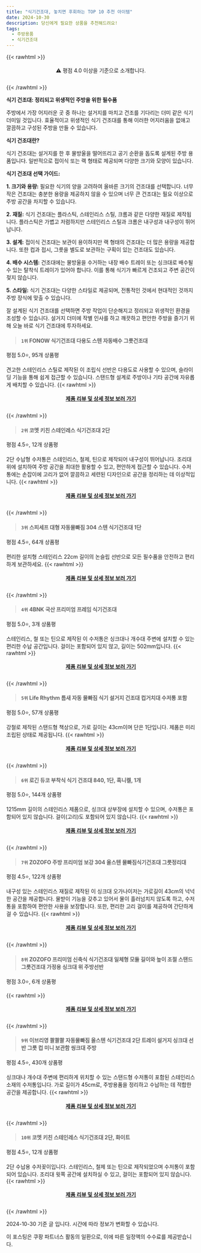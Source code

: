 ```yaml
---
title: "식기건조대, 놓치면 후회하는 TOP 10 추천 아이템"
date: 2024-10-30
description: 당신에게 필요한 상품을 추천해드려요!
tags:
  - 주방용품
  - 식기건조대
---
```

{{< rawhtml >}}<div class="toc" style="text-align: center; height: 50px; line-height: 2;">  <p>⚠️ 평점 4.0 이상을 기준으로 소개합니다.<br></p></div> {{< /rawhtml >}}

**식기 건조대: 정리되고 위생적인 주방을 위한 필수품**

주방에서 가장 어지러운 곳 중 하나는 설거지를 마치고 건조를 기다리는 더미 같은 식기 더미일 것입니다. 효율적이고 위생적인 식기 건조대를 통해 이러한 어지러움을 없애고 깔끔하고 구성된 주방을 만들 수 있습니다.

**식기 건조대란?**

식기 건조대는 설거지를 한 후 물방울을 떨어뜨리고 공기 순환을 돕도록 설계된 주방 용품입니다. 일반적으로 접이식 또는 랙 형태로 제공되며 다양한 크기와 모양이 있습니다.

**식기 건조대 선택 가이드:**

**1. 크기와 용량:** 필요한 식기의 양을 고려하여 올바른 크기의 건조대를 선택합니다. 너무 작은 건조대는 충분한 용량을 제공하지 않을 수 있으며 너무 큰 건조대는 필요 이상으로 주방 공간을 차지할 수 있습니다.

**2. 재질:** 식기 건조대는 플라스틱, 스테인리스 스틸, 크롬과 같은 다양한 재질로 제작됩니다. 플라스틱은 가볍고 저렴하지만 스테인리스 스틸과 크롬은 내구성과 내구성이 뛰어납니다.

**3. 설계:** 접이식 건조대는 보관이 용이하지만 랙 형태의 건조대는 더 많은 용량을 제공합니다. 또한 컵과 접시, 그릇을 별도로 보관하는 구획이 있는 건조대도 있습니다.

**4. 배수 시스템:** 건조대에는 물방울을 수거하는 내장 배수 트레이 또는 싱크대로 배수될 수 있는 탈착식 트레이가 있어야 합니다. 이를 통해 식기가 빠르게 건조되고 주변 공간이 젖지 않습니다.

**5. 스타일:** 식기 건조대는 다양한 스타일로 제공되며, 전통적인 것에서 현대적인 것까지 주방 장식에 맞출 수 있습니다.

잘 설계된 식기 건조대를 선택하면 주방 작업이 단순해지고 정리되고 위생적인 환경을 조성할 수 있습니다. 설거지 더미에 작별 인사를 하고 깨끗하고 편안한 주방을 즐기기 위해 오늘 바로 식기 건조대에 투자하세요.


>#### `1위` FONOW 식기건조대 다용도 스텐 자동배수 그릇건조대
평점 5.0⭐, 95개 상품평

견고한 스테인리스 스틸로 제작된 이 조립식 선반은 다용도로 사용할 수 있으며, 슬라이딩 기능을 통해 쉽게 접근할 수 있습니다. 스탠드형 설계로 주방이나 기타 공간에 자유롭게 배치할 수 있습니다.
{{< rawhtml >}}<div class="toc" style="text-align: center; height: 50px; line-height: 2;"><p><b><a href="https://link.coupang.com/re/AFFSDP?lptag=AF5033054&pageKey=8383110088&itemId=24227022211&vendorItemId=91244264775&traceid=V0-153-ef575e1d64fe4ba7&requestid=20241030132342165252976732&token=31850C%7CMIXED">제품 리뷰 및 상세 정보 보러 가기</a></b><br></p> </div>{{< /rawhtml >}}

>#### `2위` 코멧 키친 스테인레스 식기건조대 2단
평점 4.5⭐, 12개 상품평

2단 수납형 수저통은 스테인리스, 철제, 틴으로 제작되어 내구성이 뛰어납니다. 조리대 위에 설치하여 주방 공간을 최대한 활용할 수 있고, 편안하게 접근할 수 있습니다. 수저통에는 손잡이에 고리가 없어 깔끔하고 세련된 디자인으로 공간을 정리하는 데 이상적입니다.
{{< rawhtml >}}<div class="toc" style="text-align: center; height: 50px; line-height: 2;"><p><b><a href="https://link.coupang.com/re/AFFSDP?lptag=AF5033054&pageKey=1689758732&itemId=2877651310&vendorItemId=70866797954&traceid=V0-153-ad33266a1ffd2dfa&requestid=20241030132342165252976732&token=31850C%7CMIXED">제품 리뷰 및 상세 정보 보러 가기</a></b><br></p> </div>{{< /rawhtml >}}

>#### `3위` 스피세프 대형 자동물빠짐 304 스텐 식기건조대 1단
평점 4.5⭐, 64개 상품평

편리한 설치형 스테인리스 22cm 길이의 논슬립 선반으로 모든 필수품을 안전하고 편리하게 보관하세요.
{{< rawhtml >}}<div class="toc" style="text-align: center; height: 50px; line-height: 2;"><p><b><a href="https://link.coupang.com/re/AFFSDP?lptag=AF5033054&pageKey=8011944669&itemId=22353971235&vendorItemId=89399059801&traceid=V0-153-598aef40045c1c5c&requestid=20241030132342165252976732&token=31850C%7CMIXED">제품 리뷰 및 상세 정보 보러 가기</a></b><br></p> </div>{{< /rawhtml >}}

>#### `4위` 4BNK 국산 프리미엄 프레임 식기건조대
평점 5.0⭐, 3개 상품평

스테인리스, 철 또는 틴으로 제작된 이 수저통은 싱크대나 개수대 주변에 설치할 수 있는 편리한 수납 공간입니다. 걸이는 포함되어 있지 않고, 길이는 502mm입니다.
{{< rawhtml >}}<div class="toc" style="text-align: center; height: 50px; line-height: 2;"><p><b><a href="https://link.coupang.com/re/AFFSDP?lptag=AF5033054&pageKey=165461&itemId=305786&vendorItemId=3000211990&traceid=V0-153-be3910fae9e3cef5&requestid=20241030132342165252976732&token=31850C%7CMIXED">제품 리뷰 및 상세 정보 보러 가기</a></b><br></p> </div>{{< /rawhtml >}}

>#### `5위` Life Rhythm 틈새 자동 물빠짐 식기 설거지 건조대 컵거치대 수저통 포함
평점 5.0⭐, 57개 상품평

강철로 제작된 스탠드형 책상으로, 가로 길이는 43cm이며 단은 1단입니다. 제품은 미리 조립된 상태로 제공됩니다.
{{< rawhtml >}}<div class="toc" style="text-align: center; height: 50px; line-height: 2;"><p><b><a href="https://link.coupang.com/re/AFFSDP?lptag=AF5033054&pageKey=8264355697&itemId=23811440641&vendorItemId=91009754181&traceid=V0-153-30638488a9aa459c&requestid=20241030132342165252976732&token=31850C%7CMIXED">제품 리뷰 및 상세 정보 보러 가기</a></b><br></p> </div>{{< /rawhtml >}}

>#### `6위` 로긴 듀코 부착식 식기 건조대 840, 1단, 흑니켈, 1개
평점 5.0⭐, 144개 상품평

1215mm 길이의 스테인리스 제품으로, 싱크대 상부장에 설치할 수 있으며, 수저통은 포함되어 있지 않습니다. 걸이(고리)도 포함되어 있지 않습니다.
{{< rawhtml >}}<div class="toc" style="text-align: center; height: 50px; line-height: 2;"><p><b><a href="https://link.coupang.com/re/AFFSDP?lptag=AF5033054&pageKey=7200817040&itemId=8863111483&vendorItemId=85411529267&traceid=V0-153-acbc68818833619c&clickBeacon=bec05dc0-9676-11ef-9f84-643aa11afd23%7E3&requestid=20241030132342165252976732&token=31850C%7CMIXED">제품 리뷰 및 상세 정보 보러 가기</a></b><br></p> </div>{{< /rawhtml >}}

>#### `7위` ZOZOFO 주방 프리미엄 보강 304 올스텐 물빠짐식기건조대 그릇정리대
평점 4.5⭐, 122개 상품평

내구성 있는 스테인리스 재질로 제작된 이 싱크대 오가나이저는 가로길이 43cm의 넉넉한 공간을 제공합니다. 물받이 기능을 갖추고 있어서 물이 흘러넘치지 않도록 하고, 수저통을 포함하여 편안한 사용을 보장합니다. 또한, 편리한 고리 걸이를 제공하여 간단하게 걸 수 있습니다.
{{< rawhtml >}}<div class="toc" style="text-align: center; height: 50px; line-height: 2;"><p><b><a href="https://link.coupang.com/re/AFFSDP?lptag=AF5033054&pageKey=7755861006&itemId=20903346937&vendorItemId=88166534262&traceid=V0-153-80deda594f9425db&requestid=20241030132342165252976732&token=31850C%7CMIXED">제품 리뷰 및 상세 정보 보러 가기</a></b><br></p> </div>{{< /rawhtml >}}

>#### `8위` ZOZOFO 프리미엄 신축식 식기건조대 일체형 모듈 길이와 높이 조절 스탠드 그릇건조대 가정용 싱크대 위 주방선반
평점 3.0⭐, 6개 상품평


{{< rawhtml >}}<div class="toc" style="text-align: center; height: 50px; line-height: 2;"><p><b><a href="https://link.coupang.com/re/AFFSDP?lptag=AF5033054&pageKey=8268085371&itemId=23825643900&vendorItemId=90849293899&traceid=V0-153-a883ce362d53ccb2&requestid=20241030132342165252976732&token=31850C%7CMIXED">제품 리뷰 및 상세 정보 보러 가기</a></b><br></p> </div>{{< /rawhtml >}}

>#### `9위` 이브리영 콸콸콸 자동물빠짐 올스텐 식기건조대 2단 트레이 설거지 싱크대 선반 그릇 컵 미니 보관함 씽크대 주방
평점 4.5⭐, 430개 상품평

싱크대나 개수대 주변에 편리하게 위치할 수 있는 스탠드형 수저통이 포함된 스테인리스 소재의 수저통입니다. 가로 길이가 45cm로, 주방용품을 정리하고 수납하는 데 적합한 공간을 제공합니다.
{{< rawhtml >}}<div class="toc" style="text-align: center; height: 50px; line-height: 2;"><p><b><a href="https://link.coupang.com/re/AFFSDP?lptag=AF5033054&pageKey=8310269516&itemId=23979038428&vendorItemId=82801887440&traceid=V0-153-f05cafcfddce5f86&requestid=20241030132342165252976732&token=31850C%7CMIXED">제품 리뷰 및 상세 정보 보러 가기</a></b><br></p> </div>{{< /rawhtml >}}

>#### `10위` 코멧 키친 스테인레스 식기건조대 2단, 화이트
평점 4.5⭐, 12개 상품평

2단 수납용 수저꽂이입니다. 스테인리스, 철제 또는 틴으로 제작되었으며 수저통이 포함되어 있습니다. 조리대 윗쪽 공간에 설치하실 수 있고, 걸이는 포함되어 있지 않습니다.
{{< rawhtml >}}<div class="toc" style="text-align: center; height: 50px; line-height: 2;"><p><b><a href="https://link.coupang.com/re/AFFSDP?lptag=AF5033054&pageKey=1689758732&itemId=17233553150&vendorItemId=84405228230&traceid=V0-153-ad33266a1ffd2dfa&requestid=20241030132342165252976732&token=31850C%7CMIXED">제품 리뷰 및 상세 정보 보러 가기</a></b><br></p> </div>{{< /rawhtml >}}


2024-10-30 기준 글 입니다.
시간에 따라 정보가 변화할 수 있습니다.

이 포스팅은 쿠팡 파트너스 활동의 일환으로, 이에 따른 일정액의 수수료를 제공받습니다.